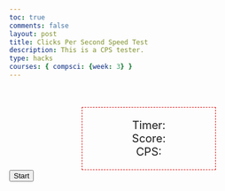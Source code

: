 ```yaml
---
toc: true
comments: false
layout: post
title: Clicks Per Second Speed Test
description: This is a CPS tester. 
type: hacks
courses: { compsci: {week: 3} }
---
```


<html>
<head>
<title>Clicks Per Second Speed Test</title>
<style type="text/css">
  #content {
    width: 200px;
    border: 1px dashed #dc0000;
    font-size: 20px;
    text-align: center;
    margin: 0 auto;
    margin-top: 50px;
    padding: 20px;
    user-select: none;
  }

  #clickarea {
    width: 500px;
    height : 300px;
    border: 2px solid #80ccff;
    font-size: 20px;
    text-align: center;
    margin: 0 auto;
    margin-top: 50px;
    padding: 20px;
    position: relative;
  }

  #logo {
    width: 200px;
    height: 200px;
    margin: 0 auto;
    margin-top: 50px;
    display: block;
    user-select: none;
  }

  #start {
    position: absolute;
    top: 50%; left: 50%;
    transform: translate(-50%,-50%);
    border: 0;
    line-height: 2.5;
    padding: 0 20px;
    font-size: 1rem;
    text-align: center;
    color: #fff;
    text-shadow: 1px 1px 1px #000;
    border-radius: 10px;
    background-color: rgb(128, 204, 255);
    background-image: linear-gradient(to top left,
                  rgba(0, 0, 0, .2),
                  rgba(0, 0, 0, .5) 30%,
                  rgba(0, 0, 0, 0));
    box-shadow: inset 2px 2px 3px rgba(255, 255, 255, .6),
                inset -2px -2px 3px rgba(0, 0, 0, .6);
  }

  #start:hover {
    background-color: rgba(255, 0, 0, 1);
  }

  #start:active {
    box-shadow: inset -2px -2px 3px rgba(255, 255, 255, .6),
                inset 2px 2px 3px rgba(0, 0, 0, .6);
  }
</style>
</head>
<body>
  <div id="content">
    Timer: <span id="timer"></span><br/>
    Score: <span id="score"></span><br/>
    CPS: <span id="clicks"></span>
  </div>
  <div id="clickarea">
    <button id="start">Start</button>
  </div>
  <script type="text/javascript">
    var score; // to store the current score
    var duration = 10; // 10 seconds
    var startTime; // start time
    var ended = true; // boolean indicating if game is ended
    // we get DOM References for some HTML elements
    var timerTxt = document.getElementById("timer");
    var scoreTxt = document.getElementById("score");
    var clicksTxt = document.getElementById("clicks");
    var startBtn = document.getElementById("start");
    var clickArea = document.getElementById("clickarea");
    // we define two functions for showing or hiding a HTML element
    var show = function(elem) {
      elem.style.display = 'inline';
    };
    var hide = function(elem) {
      elem.style.display = 'none';
    };
    // Method called when the game starts
    function startGame() {
      hide(startBtn);
      score = -1;
      ended = false;
      // we get start time
      startTime = new Date().getTime();
      // we create a timer with the setInterval method
      var timerId = setInterval(function() {
        var total = (new Date().getTime() - startTime) / 1000;
        // while total lower than duration, we update timer and the clicks by seconds
        if (total < duration) {
          timerTxt.textContent = total.toFixed(3);
          clicksTxt.textContent = (score / total).toFixed(2);
        } else {
          // otherwise, game is ended, we clear interval and we set game as ended
          ended = true;
          clearInterval(timerId);
          // we call the end game method
          endGame();
        }
      }, 1);
  }
  // end game method
  function endGame() {
    // we write final stats
    var clicsBySeconds = (score / duration).toFixed(2);
    timerTxt.textContent = duration.toFixed(3);
    clicksTxt.textContent = clicsBySeconds;
    // we show start button to play an other game
    show(startBtn);
    // we display result to the user in delayed mode 
    //to update DOM elements just before the alert
    setTimeout(function() {
      alert('You made ' + score + ' clicks in ' + duration + 
      ' seconds. It is ' + clicsBySeconds + 
      ' clicks by seconds. Amazing!');
    }, 10);
  }
  // we set a click event listener on the start button
  startBtn.addEventListener("click", function(e) {
    startGame();
  });
  // we add a click event listener on the click area div to update the score when the user will click
  clickArea.addEventListener("click", function(e) {
    if (!ended) {
      score++;
      scoreTxt.textContent = score;
    }
  });
</script>
</body>
</html>
